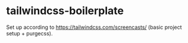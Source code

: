 # tailwindcss-boilerplate

Set up according to https://tailwindcss.com/screencasts/ (basic project setup + purgecss).
